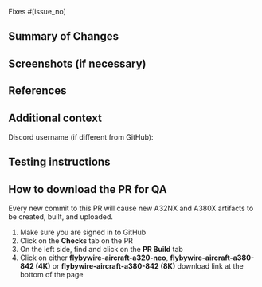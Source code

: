 <!-- ⚠⚠ Do not delete this pull request template! ⚠⚠ -->
<!-- Pull requests that do not follow this template are likely to be ignored. -->

<!-- Add the issues this PR fixes here. If no issues are related to this PR, then this line can be removed. -->
<!-- Add further issues with a full "Fixes #[issue_no]" line to ensure GitHub closes each one when the PR is merged. -->
Fixes #[issue_no]

## Summary of Changes
<!-- Please provide a summary of changes for this pull request, ensuring all changes are explained. -->

## Screenshots (if necessary)
<!-- If your PR includes visual changes, screenshots from before and after your change should always be included. -->
<!-- Please make your best efforts to provide useful before and after screenshots. They should match camera angle, zoom, size, time of day, etc. -->

## References
<!-- You should be making changes based on some kind of a reference (manuals, videos, IRL photos). P3D/xplane/fsx references will only be accepted if we believe that one cannot reasonably obtain a better source. Please post screenshots of the references you used. Ask around in the discord for how to find references for what you are working on. Exceptions will probably be made for IRL A320 pilots and engineers. -->

<!-- If you are making a pull request related to the MCDU, please make sure you are ONLY referencing the Honeywell Pegasus Step 1A (Rev 0), 2009 edition manual. -->
<!-- If you do not have this manual, please ask on our discord for assistance -->

## Additional context
<!-- Add any other context about the pull request here. -->

<!-- You may optionally provide your discord username, so that we may contact you directly about the issue. -->
Discord username (if different from GitHub):

## Testing instructions
<!-- Detail how this PR should be tested by QA. Try to list important items that need checking, either directly changed by this PR or that could be affected by it -->

<!-- DO NOT DELETE THIS -->
## How to download the PR for QA

Every new commit to this PR will cause new A32NX and A380X artifacts to be created, built, and uploaded.

1. Make sure you are signed in to GitHub
1. Click on the **Checks** tab on the PR
1. On the left side, find and click on the **PR Build** tab
1. Click on either **flybywire-aircraft-a320-neo**, **flybywire-aircraft-a380-842 (4K)** or **flybywire-aircraft-a380-842 (8K)** download link at the bottom of the page
